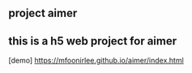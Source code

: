 ## project aimer 
## this is a h5 web project for aimer 
[demo] https://mfoonirlee.github.io/aimer/index.html
